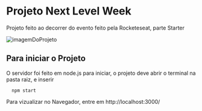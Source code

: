 <h1> Projeto Next Level Week </h1>
<p> Projeto feito ao decorrer do evento feito pela Rocketeseat, parte Starter </p>


![imagemDoProjeto](https://user-images.githubusercontent.com/62268075/84044894-86c12600-a97e-11ea-8648-491308eb0050.png)



<h2>Para iniciar o Projeto </h2>
<p>O servidor foi feito em node.js para iniciar, o projeto deve abrir o terminal na pasta raiz, e inserir </p>

```
  npm start
```
Para vizualizar no Navegador, entre em http://localhost:3000/
